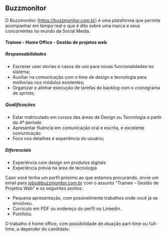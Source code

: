 ## Buzzmonitor
O Buzzmonitor (https://buzzmonitor.com.br) é uma plataforma que permite acompanhar em tempo real o que é dito sobre uma marca e seus concorrentes no mundo da Social Media.

#### Trainee - Home Office - Gestão de projetos web

##### Responsabilidades
* Escrever user stories e casos de uso para novas funcionalidades no sistema;
* Auxiliar na comunicação com o time de design e tecnologia para melhorias nos módulos existentes;
* Organizar e alinhar execução de tarefas do backlog com o cronograma de sprints;

##### Qualificações
* Estar matriculado em cursos das áreas de Design ou Tecnologia a partir do 4º período
* Apresentar fluência em comunicação oral e escrita, e excelente comunicação
* Foco nos detalhes e experiência do usuário;

##### Diferenciais
* Experiência com design em produtos digitais
* Experiência prévia na área de tecnologia

Caso você tenha um perfil próximo ao que estamos procurando, envie um email para jobs@buzzmonitor.com.br com o assunto "Trainee - Gestão de Projetos Web" e os seguintes pontos:

* Pequena apresentação, com possivelmente trabalhos onde você já se envolveu.
* Currículo em PDF ou endereço do perfil no Linkedin.
* Portifólio.

O trabalho é home office, com possibilidade de atuação part-time ou full-time, a depender do candidato.
